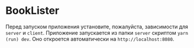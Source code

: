 # BookLister

Перед запуском приложения установите, пожалуйста, зависимости для `server` и `client`. Приложение запускается из папки `server` скриптом `yarn (run) dev`. Оно откроется автоматически на `http://localhost:8080`.